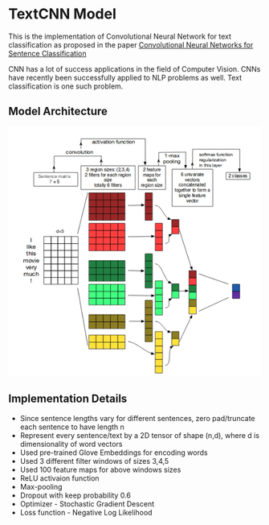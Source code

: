 

# TextCNN Model
This is the implementation of Convolutional Neural Network for text classification as proposed in the paper [Convolutional Neural Networks for Sentence Classification](https://arxiv.org/abs/1408.5882)

CNN has a lot of success applications in the field of Computer Vision. CNNs have recently been successfully applied to NLP problems as well. Text classification is one such problem.

## Model Architecture
![CNNText Architecture](images/TextCNN.png)

## Implementation Details
- Since sentence lengths vary for different sentences, zero pad/truncate each sentence to have length n
- Represent every sentence/text by a 2D tensor of shape (n,d), where d is dimensionality of word vectors
- Used pre-trained Glove Embeddings for encoding words
- Used 3 different filter windows of sizes 3,4,5
- Used 100 feature maps for above windows sizes
- ReLU activaion function
- Max-pooling
- Dropout with keep probability 0.6
- Optimizer - Stochastic Gradient Descent
- Loss function - Negative Log Likelihood
